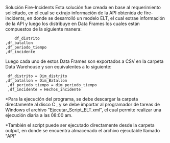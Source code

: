 Solución Fire-Incidents Esta solución fue creada en base al requerimiento solicitado, en el cual se extrajo información de la API obtenida de fire-incidents, en donde se desarrolló un modelo ELT, el cual extrae información de la API y luego los distribuye en Data Frames los cuales están compuestos de la siguiente manera:

 	 	df_distrito
  	,df_batallon
  	,df_periodo_tiempo
  	,df_incidente
Luego cada uno de estos Data Frames son exportados a CSV en la carpeta Data Warehouse y son equivalentes a lo siguiente:

 	 df_distrito = Dim_distrito
  	,df_batallon = Dim_Batallon
 	 ,df_periodo_tiempo = dim_periodo_tiempo
 	 ,df_incidente = Hechos_incidente
*Para la ejecución del programa, se debe descargar la carpeta directamente al disco C , y se debe importar al programador de tareas de Windows el archivo "Ejecutar_Script_ELT.xml", el cual permite realizar una ejecución diaria a las 08:00 am.

*También el script puede ser ejecutado directamente desde la carpeta output, en donde se encuentra almacenado el archivo ejecutable llamado "API"
